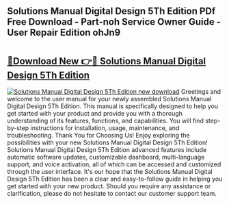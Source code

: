 ## Solutions Manual Digital Design 5Th Edition PDf Free Download - Part-noh Service Owner Guide - User Repair Edition ohJn9

# <h2><a href="http://bc52010.oget.top/?id=Solutions+Manual+Digital+Design+5Th+Edition">🔗Download New 👉🔴 Solutions Manual Digital Design 5Th Edition</a></h2>

[![Solutions Manual Digital Design 5Th Edition new download](https://i.imgur.com/5g1atiW.png)](http://bc52010.oget.top/?id=Solutions+Manual+Digital+Design+5Th+Edition)
Greetings and welcome to the user manual for your newly assembled Solutions Manual Digital Design 5Th Edition. This manual is specifically designed to help you get started with your product and provide you with a thorough understanding of its features, functions, and capabilities. You will find step-by-step instructions for installation, usage, maintenance, and troubleshooting. Thank You for Choosing Us! Enjoy exploring the possibilities with your new Solutions Manual Digital Design 5Th Edition! Solutions Manual Digital Design 5Th Edition advanced features include automatic software updates, customizable dashboard, multi-language support, and voice activation, all of which can be accessed and customized through the user interface. It's our hope that the Solutions Manual Digital Design 5Th Edition has been a clear and easy-to-follow guide in helping you get started with your new product. Should you require any assistance or clarification, please do not hesitate to contact our customer support team.
